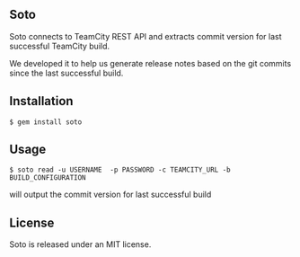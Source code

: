 Soto
----

Soto connects to TeamCity REST API and extracts commit version for last successful TeamCity build.

We developed it to help us generate release notes based on the git commits since the last successful build.

## Installation

```
$ gem install soto
```

## Usage

```
$ soto read -u USERNAME  -p PASSWORD -c TEAMCITY_URL -b BUILD_CONFIGURATION
```

will output the commit version for last successful build


## License
Soto is released under an MIT license.
